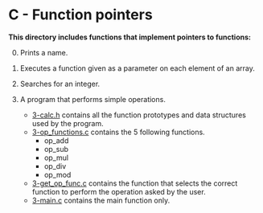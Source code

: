 # C - Function pointers
**This directory includes functions that implement pointers to functions:**

0. Prints a name.

1. Executes a function given as a parameter on each element of an array.

2. Searches for an integer.

3. A program that performs simple operations.
	- [3-calc.h](./3-calc.h) contains all the function prototypes and data structures used by the program.
	- [3-op_functions.c](./3-op_functions.c) contains the 5 following functions.
		* op_add
		* op_sub
		* op_mul
		* op_div
		* op_mod
	- [3-get_op_func.c](./3-get_op_func.c) contains the function that selects the correct function to perform the operation asked by the user.
	- [3-main.c](./3-main.c) contains the main function only.
